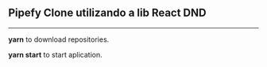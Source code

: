   ## Pipefy Clone utilizando a lib React DND

-----
**yarn** to download repositories.

**yarn start** to start aplication.